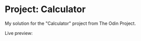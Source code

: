# Project: Calculator

My solution for the "Calculator" project from The Odin Project.

Live preview:
